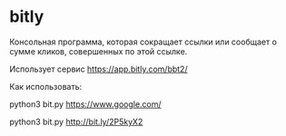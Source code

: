 # bitly
Консольная программа, которая сокращает ссылки или сообщает о сумме кликов, совершенных по этой ссылке.

Использует сервис https://app.bitly.com/bbt2/


Как использовать: 

python3 bit.py https://www.google.com/

python3 bit.py http://bit.ly/2P5kyX2
